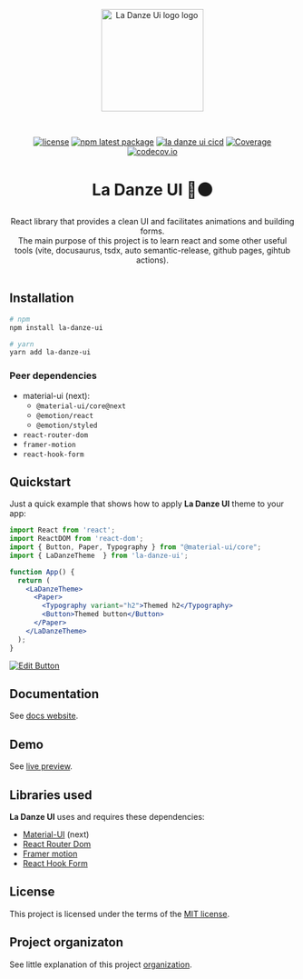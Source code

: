 <p align="center">
  <a href="https://pchmn.github.io/la-danze-ui/" target="_blank" rel="noopener noreferrer">
    <img width="180" src="https://pchmn.github.io/la-danze-ui/img/logo.svg" alt="La Danze Ui logo logo">
  </a>
</p>
<br/>

<div align="center">

[![license](https://img.shields.io/badge/license-MIT-blue.svg)](https://github.com/pchmn/la-danze-ui/blob/main/LICENSE)
[![npm latest package](https://img.shields.io/npm/v/la-danze-ui/latest.svg)](https://www.npmjs.com/package/la-danze-ui)
[![la danze ui cicd](https://github.com/pchmn/la-danze-ui/actions/workflows/ci-cd.yml/badge.svg?branch=main)](https://github.com/pchmn/la-danze-ui/actions/workflows/ci-cd.yml)
[![Coverage](https://sonarcloud.io/api/project_badges/measure?project=la-danze-ui&metric=coverage)](https://sonarcloud.io/dashboard?id=la-danze-ui)
[![codecov.io](https://codecov.io/gh/pchmn/la-danze-ui/coverage.svg?branch=main)](https://codecov.io/gh/pchmn/la-danze-ui?branch=master)
<!-- [![Codacy Badge](https://app.codacy.com/project/badge/Grade/4c695ce061c34c1bb1698acc19278f0e)](https://www.codacy.com/gh/pchmn/la-danze-ui/dashboard?utm_source=github.com&amp;utm_medium=referral&amp;utm_content=pchmn/la-danze-ui&amp;utm_campaign=Badge_Grade) -->

</div>


<h1 align="center">La Danze UI 🔴⚫</h1>

<div align="center">
React library that provides a clean UI and facilitates animations and building forms. <br />
The main purpose of this project is to learn react and some other useful tools (vite, docusaurus, tsdx, auto semantic-release, github pages, gihtub actions).
</div>
<br />

## Installation

```bash
# npm
npm install la-danze-ui

# yarn
yarn add la-danze-ui
```

### Peer dependencies

* material-ui (next):
  * `@material-ui/core@next`
  * `@emotion/react`
  * `@emotion/styled`
* `react-router-dom`
* `framer-motion`
* `react-hook-form`
  

## Quickstart

Just a quick example that shows how to apply **La Danze UI** theme to your app:

```jsx
import React from 'react';
import ReactDOM from 'react-dom';
import { Button, Paper, Typography } from "@material-ui/core";
import { LaDanzeTheme  } from 'la-danze-ui';

function App() {  
  return (
    <LaDanzeTheme>
      <Paper>
        <Typography variant="h2">Themed h2</Typography>
        <Button>Themed button</Button>
      </Paper>
    </LaDanzeTheme>
  );
}
```

[![Edit Button](https://codesandbox.io/static/img/play-codesandbox.svg)](https://codesandbox.io/s/focused-smoke-tnjj1?file=/src/App.tsx)

## Documentation

See [docs website](https://pchmn.github.io/la-danze-ui/).

## Demo
See [live preview](https://pchmn.github.io/la-danze-ui/demo).

## Libraries used

**La Danze UI** uses and requires these dependencies:

* [Material-UI](https://next.material-ui.com/) (next)
* [React Router Dom](https://reactrouter.com/web/guides/quick-start)
* [Framer motion](https://www.framer.com/motion/)
* [React Hook Form](https://react-hook-form.com/)

## License

This project is licensed under the terms of the
[MIT license](https://github.com/pchmn/la-danze-ui/blob/main/LICENSE).


## Project organizaton

See little explanation of this project [organization](https://github.com/pchmn/la-danze-ui/blob/main/.github/doc/PROJECT_ORGANIZATION.md).
